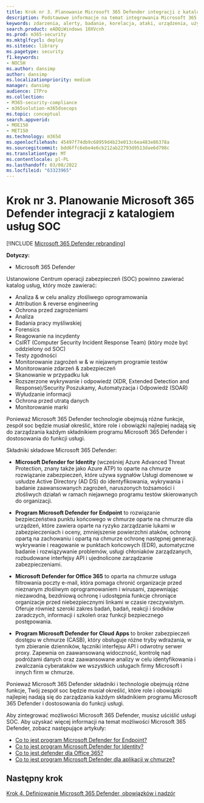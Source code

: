 ```yaml
---
title: Krok nr 3. Planowanie Microsoft 365 Defender integracji z katalogiem usług SOC
description: Podstawowe informacje na temat integrowania Microsoft 365 Defender z wykazem usług w ramach operacji zabezpieczeń.
keywords: zdarzenia, alerty, badanie, korelacja, ataki, urządzenia, użytkownicy, tożsamości, tożsamość, skrzynka pocztowa, poczta e-mail, 365, microsoft, m365, reagowanie na incydenty, cyberataki, zabezpieczenia, operacje zabezpieczeń, soc
search.product: eADQiWindows 10XVcnh
ms.prod: m365-security
ms.mktglfcycl: deploy
ms.sitesec: library
ms.pagetype: security
f1.keywords:
- NOCSH
ms.author: dansimp
author: dansimp
ms.localizationpriority: medium
manager: dansimp
audience: ITPro
ms.collection:
- M365-security-compliance
- m365solution-m365dsecops
ms.topic: conceptual
search.appverid:
- MOE150
- MET150
ms.technology: m365d
ms.openlocfilehash: 45497f74db9c68959d4b23e013c6ea483e86378a
ms.sourcegitcommit: bdd6ffc6ebe4e6cb212ab22793d9513dae6d798c
ms.translationtype: MT
ms.contentlocale: pl-PL
ms.lasthandoff: 03/08/2022
ms.locfileid: "63323965"
---
```

# <a name="step-3-plan-for-microsoft-365-defender-integration-with-your-soc-catalog-of-services"></a>Krok nr 3. Planowanie Microsoft 365 Defender integracji z katalogiem usług SOC

[!INCLUDE [Microsoft 365 Defender rebranding](../includes/microsoft-defender.md)]

**Dotyczy:**
- Microsoft 365 Defender

Ustanowione Centrum operacji zabezpieczeń (SOC) powinno zawierać katalog usług, który może zawierać:

- Analiza & w celu analizy złośliwego oprogramowania
- Attribution & reverse engineering
- Ochrona przed zagrożeniami
- Analiza
- Badania  pracy myśliwskiej
- Forensics
- Reagowanie na incydenty 
- CsIRT (Computer Security Incident Response Team) (który może być oddzielony od SOC) 
- Testy zgodności
- Monitorowanie zagrożeń w & w niejawnym programie testów
- Monitorowanie zdarzeń & zabezpieczeń 
- Skanowanie w przypadku luk
- Rozszerzone wykrywanie i odpowiedź (XDR, Extended Detection and Response)/Security Poszukamy, Automatyzacja i Odpowiedź (SOAR)
- Wyłudzanie informacji
- Ochrona przed utratą danych
- Monitorowanie marki

Ponieważ Microsoft 365 Defender technologie obejmują różne funkcje, zespół soc będzie musiał określić, które role i obowiązki najlepiej nadają się do zarządzania każdym składnikiem programu Microsoft 365 Defender i dostosowania do funkcji usługi.

Składniki składowe Microsoft 365 Defender:

- **Microsoft Defender for Identity** (wcześniej Azure Advanced Threat Protection, znany także jako Azure ATP) to oparte na chmurze rozwiązanie zabezpieczeń, które używa sygnałów Usługi domenowe w usłudze Active Directory (AD DS) do identyfikowania, wykrywania i badanie zaawansowanych zagrożeń, naruszonych tożsamości i złośliwych działań w ramach niejawnego programu testów skierowanych do organizacji.

- **Program Microsoft Defender for Endpoint** to rozwiązanie bezpieczeństwa punktu końcowego w chmurze oparte na chmurze dla urządzeń, które zawiera oparte na ryzyko zarządzanie lukami w zabezpieczeniach i oceny, zmniejszenie powierzchni ataków, ochronę opartą na zachowaniu i opartą na chmurze ochronę następnej generacji. wykrywanie i reagowanie w punktach końcowych (EDR), automatyczne badanie i rozwiązywanie problemów, usługi chłoniaków zarządzanych, rozbudowane interfejsy API i ujednolicone zarządzanie zabezpieczeniami.

 - **Microsoft Defender for Office 365** to oparta na chmurze usługa filtrowania poczty e-mail, która pomaga chronić organizacje przed nieznanym złośliwym oprogramowaniem i wirusami, zapewniając niezawodną, bezdniową ochronę i udostępnia funkcje chroniące organizacje przed niebezpiecznymi linkami w czasie rzeczywistym. Oferuje również szeroki zakres badań, badań, reakcji i środków zaradczych, informacji i szkoleń oraz funkcji bezpiecznego postępowania.

- **Program Microsoft Defender for Cloud Apps** to broker zabezpieczeń dostępu w chmurze (CASB), który obsługuje różne tryby wdrażania, w tym zbieranie dzienników, łączniki interfejsu API i odwrotny serwer proxy. Zapewnia on zaawansowaną widoczność, kontrolę nad podróżami danych oraz zaawansowane analizy w celu identyfikowania i zwalczania cyberataków we wszystkich usługach firmy Microsoft i innych firm w chmurze.

Ponieważ Microsoft 365 Defender składniki i technologie obejmują różne funkcje, Twój zespół soc będzie musiał określić, które role i obowiązki najlepiej nadają się do zarządzania każdym składnikiem programu Microsoft 365 Defender i dostosowania do funkcji usługi.

Aby zintegrować możliwości Microsoft 365 Defender, musisz uściślić usługi SOC. Aby uzyskać więcej informacji na temat możliwości Microsoft 365 Defender, zobacz następujące artykuły:

- [Co to jest program Microsoft Defender for Endpoint?](/microsoft-365/security/defender-endpoint/microsoft-defender-endpoint)
- [Co to jest program Microsoft Defender for Identity?](/defender-for-identity/what-is)
- [Co to jest defender dla Office 365?](/office-365-security/defender-for-office-365)
- [Co to jest program Microsoft Defender dla aplikacji w chmurze?](/cloud-app-security/what-is-cloud-app-security)

## <a name="next-step"></a>Następny krok

[Krok 4. Definiowanie Microsoft 365 Defender, obowiązków i nadzór](integrate-microsoft-365-defender-secops-roles.md)

